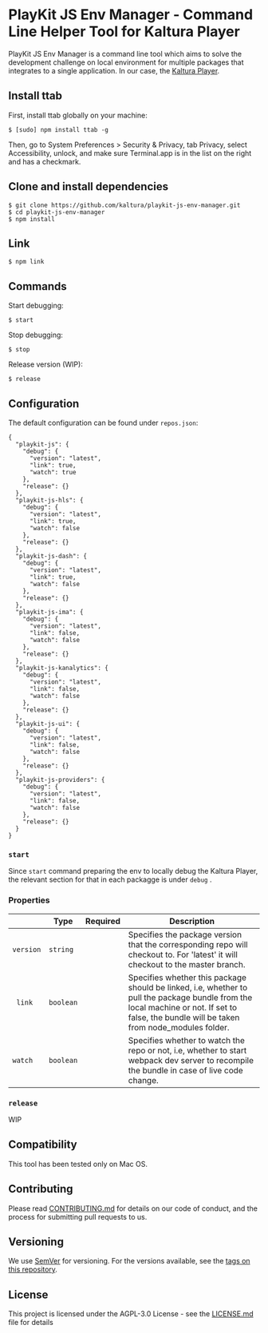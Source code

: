 # PlayKit JS Env Manager - Command Line Helper Tool for Kaltura Player

PlayKit JS Env Manager is a command line tool which aims to solve the development 
challenge on local environment for multiple packages that 
integrates to a single application. 
In our case, the [Kaltura Player].

[Kaltura Player]: https://github.com/kaltura/kaltura-player-js

## Install ttab 
First, install ttab globally on your machine: 
```
$ [sudo] npm install ttab -g
```
Then, go to System Preferences > Security & Privacy, tab Privacy, 
select Accessibility, unlock, and make sure Terminal.app is in the list on the 
right and has a checkmark.

## Clone and install dependencies
```
$ git clone https://github.com/kaltura/playkit-js-env-manager.git
$ cd playkit-js-env-manager
$ npm install
```

## Link 
```
$ npm link
```

## Commands
Start debugging:
```
$ start
```
Stop debugging:
```
$ stop
```
Release version (WIP):
```
$ release
```

## Configuration
The default configuration can be found under ``` repos.json ```:
```
{
  "playkit-js": {
    "debug": {
      "version": "latest",
      "link": true,
      "watch": true
    },
    "release": {}
  },
  "playkit-js-hls": {
    "debug": {
      "version": "latest",
      "link": true,
      "watch": false
    },
    "release": {}
  },
  "playkit-js-dash": {
    "debug": {
      "version": "latest",
      "link": true,
      "watch": false
    },
    "release": {}
  },
  "playkit-js-ima": {
    "debug": {
      "version": "latest",
      "link": false,
      "watch": false
    },
    "release": {}
  },
  "playkit-js-kanalytics": {
    "debug": {
      "version": "latest",
      "link": false,
      "watch": false
    },
    "release": {}
  },
  "playkit-js-ui": {
    "debug": {
      "version": "latest",
      "link": false,
      "watch": false
    },
    "release": {}
  },
  "playkit-js-providers": {
    "debug": {
      "version": "latest",
      "link": false,
      "watch": false
    },
    "release": {}
  }
}
```
### ``` start ```
Since ``` start ``` command preparing the env to locally debug the Kaltura Player, the relevant section
 for that in each packagge is under ``` debug ``` .
### Properties
|              	| Type    	| Required                                       	| Description                                                                                                                                                                                	|
|----------------------	|---------	|------------------------------------------------	|--------------------------------------------------------------------------------------------------------------------------------------------------------------------------------------------	|
| ```version```            | ```string``` 	|                                                	| Specifies the package version that the corresponding repo will checkout to. For 'latest' it will checkout to the master branch.                                                                                                                                             	|
| ``` link```             	| ```boolean``` 	|  	| Specifies whether this package should be linked, i.e, whether to pull the package bundle from the local machine or not. If set to false, the bundle will be taken from node_modules folder.                                                                                                                                 	|
| ```watch```          	| ```boolean``` 	|   	| Specifies whether to watch the repo or not, i.e, whether to start webpack dev server to recompile the bundle in case of live code change.|

### ``` release ```
WIP

## Compatibility

This tool has been tested only on Mac OS.

## Contributing

Please read [CONTRIBUTING.md](https://gist.github.com/PurpleBooth/b24679402957c63ec426) for details on our code of conduct, and the process for submitting pull requests to us.

## Versioning

We use [SemVer](http://semver.org/) for versioning. For the versions available, see the [tags on this repository](https://github.com/kaltura/playkit-js-ima/tags). 

## License

This project is licensed under the AGPL-3.0 License - see the [LICENSE.md](LICENSE.md) file for details